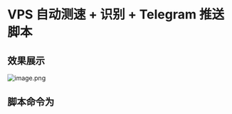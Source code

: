 # VPS 自动测速 + 识别 + Telegram 推送脚本

## 效果展示

![image.png](https://img.lwxpz.me/file/1747821283307_image.png)

## 脚本命令为

```

```
